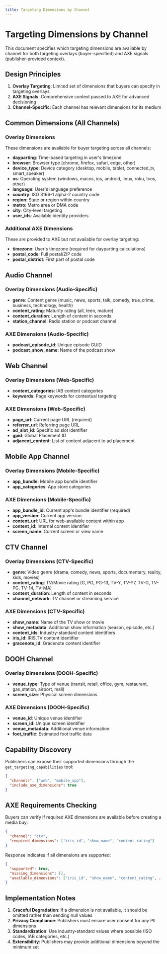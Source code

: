```yaml
---
title: Targeting Dimensions by Channel
---
```


# Targeting Dimensions by Channel

This document specifies which targeting dimensions are available by channel for both targeting overlays (buyer-specified) and AXE signals (publisher-provided context).

## Design Principles

1. **Overlay Targeting**: Limited set of dimensions that buyers can specify in targeting overlays
2. **AXE Signals**: Comprehensive context passed to AXE for advanced decisioning
3. **Channel-Specific**: Each channel has relevant dimensions for its medium

## Common Dimensions (All Channels)

### Overlay Dimensions
These dimensions are available for buyer targeting across all channels:

- **dayparting**: Time-based targeting in user's timezone
- **browser**: Browser type (chrome, firefox, safari, edge, other)
- **device_type**: Device category (desktop, mobile, tablet, connected_tv, smart_speaker)
- **os**: Operating system (windows, macos, ios, android, linux, roku, tvos, other)
- **language**: User's language preference
- **country**: ISO 3166-1 alpha-2 country code
- **region**: State or region within country
- **metro**: Metro area or DMA code
- **city**: City-level targeting
- **user_ids**: Available identity providers

### Additional AXE Dimensions
These are provided to AXE but not available for overlay targeting:

- **timezone**: User's timezone (required for dayparting calculations)
- **postal_code**: Full postal/ZIP code
- **postal_district**: First part of postal code

## Audio Channel

### Overlay Dimensions (Audio-Specific)
- **genre**: Content genre (music, news, sports, talk, comedy, true_crime, business, technology, health)
- **content_rating**: Maturity rating (all, teen, mature)
- **content_duration**: Length of content in seconds
- **station_channel**: Radio station or podcast channel

### AXE Dimensions (Audio-Specific)
- **podcast_episode_id**: Unique episode GUID
- **podcast_show_name**: Name of the podcast show

## Web Channel

### Overlay Dimensions (Web-Specific)
- **content_categories**: IAB content categories
- **keywords**: Page keywords for contextual targeting

### AXE Dimensions (Web-Specific)
- **page_url**: Current page URL (required)
- **referrer_url**: Referring page URL
- **ad_slot_id**: Specific ad slot identifier
- **gpid**: Global Placement ID
- **adjacent_content**: List of content adjacent to ad placement

## Mobile App Channel

### Overlay Dimensions (Mobile-Specific)
- **app_bundle**: Mobile app bundle identifier
- **app_categories**: App store categories

### AXE Dimensions (Mobile-Specific)
- **app_bundle_id**: Current app's bundle identifier (required)
- **app_version**: Current app version
- **content_url**: URL for web-available content within app
- **content_id**: Internal content identifier
- **screen_name**: Current screen or view name

## CTV Channel

### Overlay Dimensions (CTV-Specific)
- **genre**: Video genre (drama, comedy, news, sports, documentary, reality, kids, movies)
- **content_rating**: TV/Movie rating (G, PG, PG-13, TV-Y, TV-Y7, TV-G, TV-PG, TV-14, TV-MA)
- **content_duration**: Length of content in seconds
- **channel_network**: TV channel or streaming service

### AXE Dimensions (CTV-Specific)
- **show_name**: Name of the TV show or movie
- **show_metadata**: Additional show information (season, episode, etc.)
- **content_ids**: Industry-standard content identifiers
- **iris_id**: IRIS.TV content identifier
- **gracenote_id**: Gracenote content identifier

## DOOH Channel

### Overlay Dimensions (DOOH-Specific)
- **venue_type**: Type of venue (transit, retail, office, gym, restaurant, gas_station, airport, mall)
- **screen_size**: Physical screen dimensions

### AXE Dimensions (DOOH-Specific)
- **venue_id**: Unique venue identifier
- **screen_id**: Unique screen identifier
- **venue_metadata**: Additional venue information
- **foot_traffic**: Estimated foot traffic data

## Capability Discovery

Publishers can expose their supported dimensions through the `get_targeting_capabilities` tool:

```json
{
  "channels": ["web", "mobile_app"],
  "include_axe_dimensions": true
}
```

## AXE Requirements Checking

Buyers can verify if required AXE dimensions are available before creating a media buy:

```json
{
  "channel": "ctv",
  "required_dimensions": ["iris_id", "show_name", "content_rating"]
}
```

Response indicates if all dimensions are supported:
```json
{
  "supported": true,
  "missing_dimensions": [],
  "available_dimensions": ["iris_id", "show_name", "content_rating", ...]
}
```

## Implementation Notes

1. **Graceful Degradation**: If a dimension is not available, it should be omitted rather than sending null values
2. **Privacy Compliance**: Publishers must ensure user consent for any PII dimensions
3. **Standardization**: Use industry-standard values where possible (ISO codes, IAB categories, etc.)
4. **Extensibility**: Publishers may provide additional dimensions beyond the minimum set